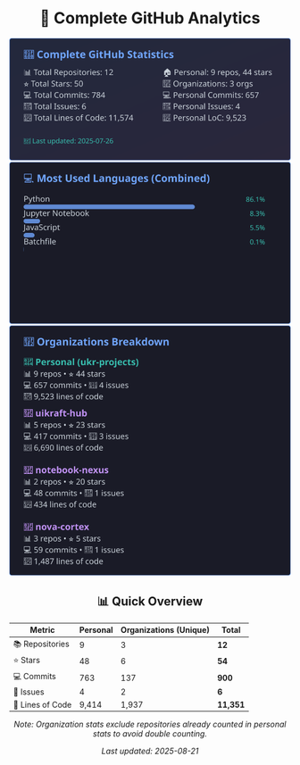 <!-- GitHub Stats - Auto Generated -->
<div align="center">

# 🚀 Complete GitHub Analytics

![GitHub Stats](./assets/github-stats.svg)
![Languages](./assets/languages.svg)
![Organizations](./assets/organizations.svg)

## 📊 Quick Overview

| Metric | Personal | Organizations (Unique) | **Total** |
|--------|----------|------------------------|-----------|
| 📚 Repositories | 9 | 3 | **12** |
| ⭐ Stars | 48 | 6 | **54** |
| 💻 Commits | 763 | 137 | **900** |
| 🐛 Issues | 4 | 2 | **6** |
| 📏 Lines of Code | 9,414 | 1,937 | **11,351** |

*Note: Organization stats exclude repositories already counted in personal stats to avoid double counting.*

*Last updated: 2025-08-21*

</div>
<!-- End GitHub Stats -->